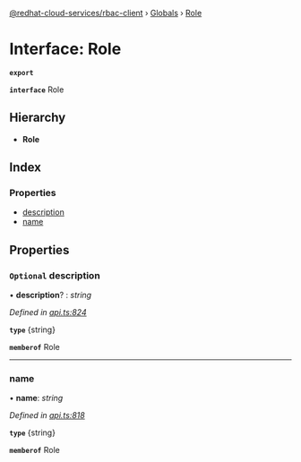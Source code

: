 [@redhat-cloud-services/rbac-client](../README.md) › [Globals](../globals.md) › [Role](role.md)

# Interface: Role

**`export`** 

**`interface`** Role

## Hierarchy

* **Role**

## Index

### Properties

* [description](role.md#optional-description)
* [name](role.md#name)

## Properties

### `Optional` description

• **description**? : *string*

*Defined in [api.ts:824](https://github.com/RedHatInsights/javascript-clients/blob/master/packages/rbac/api.ts#L824)*

**`type`** {string}

**`memberof`** Role

___

###  name

• **name**: *string*

*Defined in [api.ts:818](https://github.com/RedHatInsights/javascript-clients/blob/master/packages/rbac/api.ts#L818)*

**`type`** {string}

**`memberof`** Role
